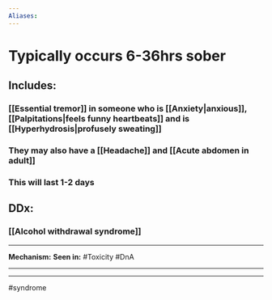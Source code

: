 ```yaml
---
Aliases:
---
```

# Typically occurs 6-36hrs sober
## Includes:
### [[Essential tremor]] in someone who is [[Anxiety|anxious]], [[Palpitations|feels funny heartbeats]] and is [[Hyperhydrosis|profusely sweating]]
### They may also have a [[Headache]] and [[Acute abdomen in adult]]
### This will last 1-2 days
## DDx:
### [[Alcohol withdrawal syndrome]]

---
**Mechanism:**
**Seen in:** #Toxicity #DnA 

---


---
#syndrome 